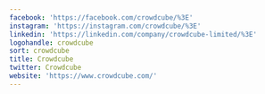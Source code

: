 ```yaml
---
facebook: 'https://facebook.com/crowdcube/%3E'
instagram: 'https://instagram.com/crowdcube/%3E'
linkedin: 'https://linkedin.com/company/crowdcube-limited/%3E'
logohandle: crowdcube
sort: crowdcube
title: Crowdcube
twitter: Crowdcube
website: 'https://www.crowdcube.com/'
---
```

